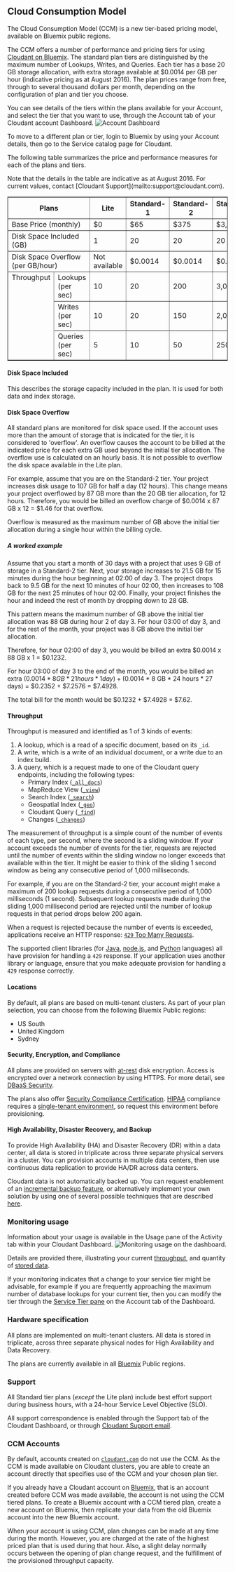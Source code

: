 ## Cloud Consumption Model

<aside role="complementary" aria-label="availability">The Cloud Consumption Model (CCM) is a new tier-based pricing model,
available on Bluemix public regions.</aside>

The CCM offers a number of performance and pricing tiers
for using [Cloudant on Bluemix](https://www.ng.bluemix.net/docs/#services/Cloudant/index.html#Cloudant).
The standard plan tiers are distinguished by the maximum number of Lookups,
Writes,
and Queries.
Each tier has a base 20 GB storage allocation,
with extra storage available
at $0.0014 per GB per hour (indicative pricing as at August 2016).
The plan prices range from free,
through to several thousand dollars per month,
depending on the configuration of plan and tier you choose.

<div id="servicetier"></div>

You can see details of the tiers within the plans available for your Account,
and select the tier that you want to use,
through the Account tab of your Cloudant account Dashboard.
![Account Dashboard](images/AccountsCCM01.png)

To move to a different plan or tier,
login to Bluemix by using your Account details,
then go to the Service catalog page for Cloudant.

The following table summarizes the price and performance measures for each of the plans and tiers.

<aside class="warning" role="complementary" aria-label="indicativetierpricing">Note that the details in the table are indicative as at August 2016.
For current values,
contact [Cloudant Support](mailto:support@cloudant.com).</aside>

<table border="1" summary="A table summarizing the available pricing and performance details for each of the available plans and tiers of service.">
<tr>
<th colspan="2" id="planCharacteristic">Plans</th>
<th id="litePlan">Lite</th>
<th id="starterPlan">Standard-1</th>
<th id="personalPlan">Standard-2</th>
<th id="professionalPlan">Standard-3</th>
<th id="enterprisePlan">Standard-4</th>
</tr>
<tr>
<td colspan="2" headers="planCharacteristic" id="basePrice">Base Price (monthly)</td>
<td headers="litePlan basePrice">$0</td>
<td headers="starterPlan basePrice">$65</td>
<td headers="personalPlan basePrice">$375</td>
<td headers="professionalPlan basePrice">$3,000</td>
<td headers="enterprisePlan basePrice">$16,000</td>
</tr>
<tr>
<td colspan="2" headers="planCharacteristic" id="diskSpace">Disk Space Included (GB)</td>
<td headers="litePlan diskSpace">1</td>
<td headers="starterPlan diskSpace">20</td>
<td headers="personalPlan diskSpace">20</td>
<td headers="professionalPlan diskSpace">20</td>
<td headers="enterprisePlan diskSpace">20</td>
</tr>
<tr>
<td colspan="2" headers="planCharacteristic" id="diskSpaceOverflow">Disk Space Overflow (per GB/hour)</td>
<td headers="litePlan diskSpaceOverflow">Not available</td>
<td headers="starterPlan diskSpaceOverflow">$0.0014</td>
<td headers="personalPlan diskSpaceOverflow">$0.0014</td>
<td headers="professionalPlan diskSpaceOverflow">$0.0014</td>
<td headers="enterprisePlan diskSpaceOverflow">$0.0014</td>
</tr>
<tr>
<td rowspan="3" valign="top" headers="planCharacteristic" id="throughputLabel">Throughput</td>
<td headers="planCharacteristic throughputLabel" id="lookups">Lookups (per sec)</td>
<td headers="litePlan throughputLabel lookups">10</td>
<td headers="starterPlan throughputLabel lookups">20</td>
<td headers="personalPlan throughputLabel lookups">200</td>
<td headers="professionalPlan throughputLabel lookups">3,000</td>
<td headers="enterprisePlan throughputLabel lookups">20,000</td>
</tr>
<tr>
<td headers="planCharacteristic throughputLabel" id="writes">Writes (per sec)</td>
<td headers="litePlan throughputLabel writes">10</td>
<td headers="starterPlan throughputLabel writes">20</td>
<td headers="personalPlan throughputLabel writes">150</td>
<td headers="professionalPlan throughputLabel writes">2,000</td>
<td headers="enterprisePlan throughputLabel writes">12,000</td>
</tr>
<tr>
<td headers="planCharacteristic throughputLabel" id="queries">Queries (per sec)</td>
<td headers="litePlan throughputLabel queries">5</td>
<td headers="starterPlan throughputLabel queries">10</td>
<td headers="personalPlan throughputLabel queries">50</td>
<td headers="professionalPlan throughputLabel queries">250</td>
<td headers="enterprisePlan throughputLabel queries">1,000</td>
</tr>
</table>

#### Disk Space Included

This describes the storage capacity included in the plan.
It is used for both data and index storage.

#### Disk Space Overflow

All standard plans are monitored for disk space used.
If the account uses more than the amount of storage that is indicated for the tier,
it is considered to 'overflow'.
An overflow causes the account to be billed at the indicated price for each extra GB used beyond the initial tier allocation.
The overflow use is calculated on an hourly basis.
It is not possible to overflow the disk space available in the Lite plan.

For example,
assume that you are on the Standard-2 tier.
Your project increases disk usage to 107 GB for half a day (12 hours).
This change means your project overflowed by 87 GB more than the 20 GB tier allocation,
for 12 hours.
Therefore,
you would be billed an overflow charge of $0.0014 x 87 GB x 12 = $1.46 for that overflow.

Overflow is measured as the maximum number of GB above the initial tier allocation during a single hour within the billing cycle.

##### A worked example

Assume that you start a month of 30 days with a project that uses 9 GB of storage in a Standard-2 tier.
Next,
your storage increases to 21.5 GB for 15 minutes during the hour beginning at 02:00 of day 3.
The project drops back to 9.5 GB for the next 10 minutes of hour 02:00,
then increases to 108 GB for the next 25 minutes of hour 02:00.
Finally,
your project finishes the hour and indeed the rest of month by dropping down to 28 GB.

This pattern means the maximum number of GB above the initial tier allocation was 88 GB during hour 2 of day 3.
For hour 03:00 of day 3,
and for the rest of the month,
your project was 8 GB above the initial tier allocation.

Therefore,
for hour 02:00 of day 3,
you would be billed an extra $0.0014 x 88 GB x 1 = $0.1232.

For hour 03:00 of day 3 to the end of the month,
you would be billed an extra ($0.0014 * 8 GB * 21 hours * 1 day) + ($0.0014 * 8 GB * 24 hours * 27 days) = $0.2352 + $7.2576 = $7.4928.

The total bill for the month would be $0.1232 + $7.4928 = $7.62.

#### Throughput

Throughput is measured and identified as 1 of 3 kinds of events:

1.	A lookup, which is a read of a specific document, based on its `_id`.
2.	A write, which is a write of an individual document, or a write due to an index build.
3.	A query, which is a request made to one of the Cloudant query endpoints, including the following types:
	-	Primary Index ([`_all_docs`](database.html#get-documents))
	-	MapReduce View ([`_view`](creating_views.html#using-views))
	-	Search Index ([`_search`](search.html#queries))
	-	Geospatial Index ([`_geo`](geo.html#querying-a-cloudant-geo-index))
	-	Cloudant Query ([`_find`](cloudant_query.html#finding-documents-using-an-index))
	-	Changes ([`_changes`](database.html#get-changes))

The measurement of throughput is a simple count of the number of events of each type,
per second,
where the second is a sliding window.
If your account exceeds the number of events for the tier,
requests are rejected until the number of events within the sliding window no longer exceeds that available within the tier.
It might be easier to think of the sliding 1 second window as being any consecutive period of 1,000 milliseconds.

For example,
if you are on the Standard-2 tier,
your account might make a maximum of 200 lookup requests during a consecutive period of 1,000 milliseconds (1 second).
Subsequent lookup requests made during the sliding 1,000 millisecond period are rejected until the number of lookup requests in that period drops below 200 again.

When a request is rejected because the number of events is exceeded,
applications receive an HTTP response: [`429` Too Many Requests](http.html#429).

The supported client libraries (for [Java](libraries.html#java), [node.js](libraries.html#node.js), and [Python](libraries.html#python) languages) all have provision for handling a `429` response.
If your application uses another library or language,
ensure that you make adequate provision for handling a `429` response correctly.

#### Locations

By default,
all plans are based on multi-tenant clusters.
As part of your plan selection,
you can choose from the following Bluemix Public regions:

-	US South
- United Kingdom
- Sydney

<!-- Alternatively,
a dedicated single-tenant environment can be provided in any SoftLayer data center,
for an additional $5000 per month, per data center (indicative as at August 2016).
-->

#### Security, Encryption, and Compliance

All plans are provided on servers with [at-rest](https://en.wikipedia.org/wiki/Data_at_rest) disk encryption.
Access is encrypted over a network connection by using HTTPS.
For more detail,
see [DBaaS Security](https://cloudant.com/product/cloudant-features/dbaas-security/).

The plans also offer [Security Compliance Certification](https://cloudant.com/product/cloudant-features/cloudant-compliance/).
[HIPAA](https://en.wikipedia.org/wiki/Health_Insurance_Portability_and_Accountability_Act) compliance requires a [single-tenant environment](ccm.html#locations),
so request this environment before provisioning.

#### High Availability, Disaster Recovery, and Backup

To provide High Availability (HA) and Disaster Recovery (DR) within a data center,
all data is stored in triplicate across three separate physical servers in a cluster.
You can provision accounts in multiple data centers,
then use continuous data replication to provide HA/DR across data centers.

Cloudant data is not automatically backed up.
You can request enablement of an [incremental backup feature](https://docs.cloudant.com/backup-guide.html),
or alternatively implement your own solution by using one of several possible techniques that are described [here](https://developer.ibm.com/clouddataservices/2016/03/22/simple-couchdb-and-cloudant-backup/).  

### Monitoring usage

Information about your usage is available in the Usage pane of the Activity tab within your Cloudant Dashboard.
![Monitoring usage on the dashboard](images/MonitoringCCM08.png).

Details are provided there,
illustrating your current [throughput](ccm.html#throughput),
and quantity of [stored data](ccm.html#disk-space-included).

If your monitoring indicates that a change to your service tier might be advisable,
for example if you are frequently approaching the maximum number of database lookups for your current tier,
then you can modify the tier through the [Service Tier pane](ccm.html#servicetier) on the Account tab of the Dashboard.

<!--
### Service Level Agreement

The Service Level Agreement (SLA) is 99.9% for Cloudant-hosted plans.
If your Cloudant account is hosted on [Bluemix](https://console.ng.bluemix.net/registration/),
your SLA is determined by your Bluemix account.
-->

### Hardware specification

All plans are implemented on multi-tenant clusters.
All data is stored in triplicate,
across three separate physical nodes for High Availability and Data Recovery.

The plans are currently available in all [Bluemix](https://console.ng.bluemix.net/registration/) Public regions.
<!--Availability in [`cloudant.com`](https://cloudant.com/) regions is subject to demand.

An isolated environment can be provided in a SoftLayer data center,
for an extra $5000 per month (indicative price, as at August 2016).-->

### Support

All Standard tier plans (_except_ the Lite plan) include best effort support during business hours,
with a 24-hour Service Level Objective (SLO).

<!--
Additionally,
Gold Support offering a one hour response time SLA for Severity 1 issues can be purchased for a supplementary $500 per month (indicative price, as at August 2016).

Severity 1 issues are defined as being where business-critical functionality is inoperable,
or a business-critical interface has failed.
The failure usually applies to a production environment,
and results in an inability to access services,
causing a critical impact on operations.
The failure condition requires an immediate solution.
-->

All support correspondence is enabled through the Support tab of the Cloudant Dashboard,
or through [Cloudant Support email](mailto:support@cloudant.com).

### CCM Accounts

By default,
accounts created on [`cloudant.com`](https://cloudant.com/) do not use the CCM.
As the CCM is made available on Cloudant clusters,
you are able to create an account directly that specifies use of the CCM and your chosen plan tier.

If you already have a Cloudant account on [Bluemix](https://console.ng.bluemix.net/registration/),
that is an account created before CCM was made available,
the account is not using the CCM tiered plans.
To create a Bluemix account with a CCM tiered plan,
create a new account on Bluemix,
then replicate your data from the old Bluemix account into the new Bluemix account.

When your account is using CCM,
plan changes can be made at any time during the month.
However,
you are charged at the rate of the highest priced plan that is used during that hour.
Also,
a slight delay normally occurs between the opening of plan change request,
and the fulfillment of the provisioned throughput capacity.
